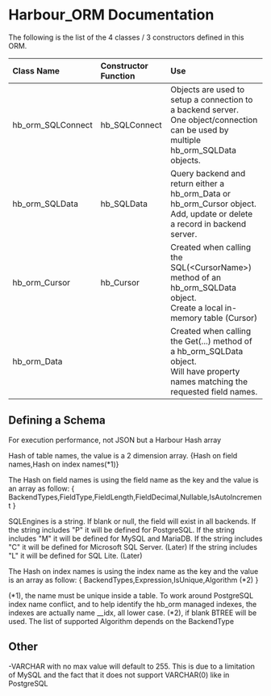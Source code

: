 # Harbour_ORM Documentation

The following is the list of the 4 classes / 3 constructors defined in this ORM.

|Class Name | Constructor Function | Use|
|:--- | :--- | :--- |
|hb_orm_SQLConnect | hb_SQLConnect | Objects are used to setup a connection to a backend server.<br>One object/connection can be used by multiple hb_orm_SQLData objects. |
|hb_orm_SQLData | hb_SQLData | Query backend and return either a hb_orm_Data or hb_orm_Cursor object.<br>Add, update or delete a record in backend server.|
|hb_orm_Cursor | hb_Cursor | Created when calling the SQL(\<CursorName>) method of an hb_orm_SQLData object.<br>Create a local in-memory table (Cursor)|
|hb_orm_Data |  | Created when calling the Get(...) method of a hb_orm_SQLData object.<br>Will have property names matching the requested field names.|

 
## Defining a Schema

For execution performance, not JSON but a Harbour Hash array

Hash of table names, the value is a 2 dimension array.
{Hash on field names,Hash on index names(*1)}

The Hash on field names is using the field name as the key and the value is an array as follow:
{
 BackendTypes,FieldType,FieldLength,FieldDecimal,Nullable,IsAutoIncrement
}

SQLEngines is a string. If blank or null, the field will exist in all backends.
If the string includes "P" it will be defined for PostgreSQL.
If the string includes "M" it will be defined for MySQL and MariaDB.
If the string includes "C" it will be defined for Microsoft SQL Server.  (Later)
If the string includes "L" it will be defined for SQL Lite.  (Later)

The Hash on index names is using the index name as the key and the value is an array as follow:
{
 BackendTypes,Expression,IsUnique,Algorithm (*2)
}

(*1), the name must be unique inside a table. To work around PostgreSQL index name conflict, and to help identify the hb_orm managed indexes, the indexes are actually name <TableName>_<IndexName>_idx, all lower case.
(*2), if blank BTREE will be used. The list of supported Algorithm depends on the BackendType

## Other
-VARCHAR with no max value will default to 255. This is due to a limitation of MySQL and the fact that it does not support VARCHAR(0) like in PostgreSQL